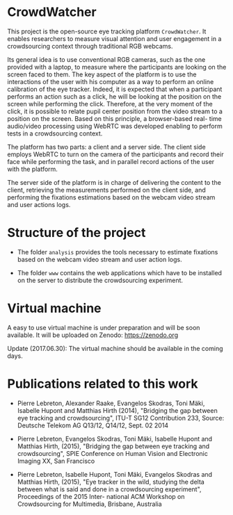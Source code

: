# CrowdWatcher

This project is the open-source eye tracking platform `CrowdWatcher`. It enables researchers to measure visual attention and user engagement in a crowdsourcing context through traditional RGB webcams. 

Its general idea is to use conventional RGB cameras, such as the one provided with a laptop, to measure where the participants are looking on the screen faced to them. The key aspect of the platform is to use the interactions of the user with his computer as a way to perform an online calibration of the eye tracker. Indeed, it is expected that when a participant performs an action such as a click, he will be looking at the position on the screen while performing the click. Therefore, at the very moment of the click, it is possible to relate pupil center position from the video stream to a position on the screen. Based on this principle, a browser-based real- time audio/video processing using WebRTC was developed enabling to perform tests in a crowdsourcing context.

The platform has two parts: a client and a server side. The client side employs WebRTC to turn on the camera of the participants and record their face while performing the task, and in parallel record actions of the user with the platform. 

The server side of the platform is in charge of delivering the content to the client, retrieving the measurements performed on the client side, and performing the fixations estimations based on the webcam video stream and user actions logs.


# Structure of the project

   - The folder `analysis` provides the tools necessary to estimate fixations based on the webcam video stream and user action logs.

   - The folder `www` contains the web applications which have to be installed on the server to distribute the crowdsourcing experiment. 


# Virtual machine

A easy to use virtual machine is under preparation and will be soon available. It will be uploaded on Zenodo: https://zenodo.org  

Update (2017.06.30): The virtual machine should be available in the coming days. 


# Publications related to this work

   - Pierre Lebreton, Alexander Raake, Evangelos Skodras, Toni Mäki, Isabelle Hupont and Matthias Hirth (2014), "Bridging the gap between eye tracking and crowdsourcing", ITU-T SG12 Contribution 233, Source: Deutsche Telekom AG Q13/12, Q14/12, Sept. 02 2014

   - Pierre Lebreton, Evangelos Skodras, Toni Mäki, Isabelle Hupont and Matthias Hirth, (2015), "Bridging the gap between eye tracking and crowdsourcing", SPIE Conference on Human Vision and Electronic Imaging XX, San Francisco

   - Pierre Lebreton, Isabelle Hupont, Toni Mäki, Evangelos Skodras and Matthias Hirth, (2015), "Eye tracker in the wild, studying the delta between what is said and done in a crowdsourcing experiment", Proceedings of the 2015 Inter- national ACM Workshop on Crowdsourcing for Multimedia, Brisbane, Australia





